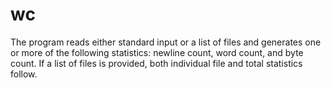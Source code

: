 # wc
The program reads either standard input or a list of files and generates one or more of the following statistics: newline count, word count, and byte count. If a list of files is provided, both individual file and total statistics follow.
